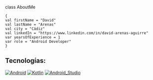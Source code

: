 
class AboutMe 
   
    {
    val firstName = "David" 
    val lastName = "Arenas" 
    val city = "Cádiz"
    val linkedIn = "https://www.linkedin.com/in/david-arenas-aguirre"
    var yearsOfExperience = 1
    var role = "Android Developer"
    }
    
## Tecnologías:

[![Android](https://img.shields.io/badge/Android-3DDC84?style=for-the-badge&logo=android&logoColor=white&labelColor=101010)]()
[![Kotlin](https://img.shields.io/badge/Kotlin-0095D5?style=for-the-badge&logo=kotlin&logoColor=white&labelColor=101010)]()
[![Android_Studio](https://img.shields.io/badge/Android_Studio-3DDC84?style=for-the-badge&logo=android-studio&logoColor=white&labelColor=101010)]()
</br>
    
